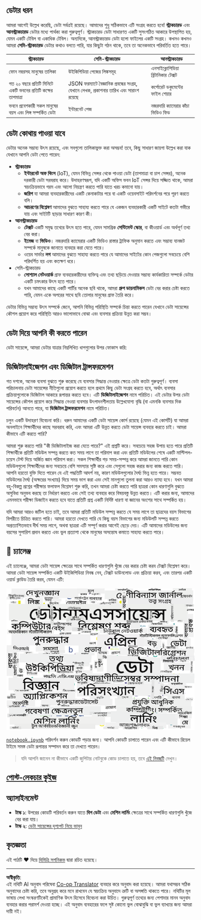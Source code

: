 <!--
CO_OP_TRANSLATOR_METADATA:
{
  "original_hash": "2583a9894af7123b2fcae3376b14c035",
  "translation_date": "2025-08-27T09:02:20+00:00",
  "source_file": "1-Introduction/01-defining-data-science/README.md",
  "language_code": "bn"
}
-->
## ডেটার ধরন

আমরা আগেই উল্লেখ করেছি, ডেটা সর্বত্রই রয়েছে। আমাদের শুধু সঠিকভাবে এটি সংগ্রহ করতে হবে! **স্ট্রাকচারড** এবং **আনস্ট্রাকচারড** ডেটার মধ্যে পার্থক্য করা গুরুত্বপূর্ণ। স্ট্রাকচারড ডেটা সাধারণত একটি সুসংগঠিত আকারে উপস্থাপিত হয়, যেমন একটি টেবিল বা একাধিক টেবিল। অন্যদিকে, আনস্ট্রাকচারড ডেটা হলো ফাইলের একটি সংগ্রহ। কখনও কখনও আমরা **সেমি-স্ট্রাকচারড** ডেটার কথাও বলতে পারি, যার কিছুটা গঠন থাকে, তবে তা অনেকভাবে পরিবর্তিত হতে পারে।

| স্ট্রাকচারড                                                                   | সেমি-স্ট্রাকচারড                                                                                | আনস্ট্রাকচারড                            |
| ---------------------------------------------------------------------------- | ---------------------------------------------------------------------------------------------- | --------------------------------------- |
| ফোন নম্বরসহ মানুষের তালিকা                                                    | উইকিপিডিয়া পেজের লিঙ্কসমূহ                                                                     | এনসাইক্লোপিডিয়া ব্রিটানিকার টেক্সট        |
| গত ২০ বছরে প্রতিটি মিনিটে একটি ভবনের প্রতিটি কক্ষের তাপমাত্রা                  | JSON ফরম্যাটে বৈজ্ঞানিক প্রবন্ধের সংগ্রহ, যেখানে লেখক, প্রকাশনার তারিখ এবং সারাংশ রয়েছে          | কর্পোরেট ডকুমেন্টের ফাইল শেয়ার           |
| ভবনে প্রবেশকারী সকল মানুষের বয়স এবং লিঙ্গ সম্পর্কিত ডেটা                        | ইন্টারনেট পেজ                                                                                  | নজরদারি ক্যামেরার কাঁচা ভিডিও ফিড         |

## ডেটা কোথায় পাওয়া যাবে

ডেটার অনেক সম্ভাব্য উৎস রয়েছে, এবং সবগুলো তালিকাভুক্ত করা অসম্ভব! তবে, কিছু সাধারণ জায়গা উল্লেখ করা যাক যেখানে আপনি ডেটা পেতে পারেন:

* **স্ট্রাকচারড**
  - **ইন্টারনেট অফ থিংস** (IoT), যেমন বিভিন্ন সেন্সর থেকে পাওয়া ডেটা (তাপমাত্রা বা চাপ সেন্সর), অনেক দরকারী ডেটা সরবরাহ করে। উদাহরণস্বরূপ, যদি একটি অফিস ভবন IoT সেন্সর দিয়ে সজ্জিত থাকে, আমরা স্বয়ংক্রিয়ভাবে গরম এবং আলো নিয়ন্ত্রণ করতে পারি যাতে খরচ কমানো যায়।
  - **জরিপ** যা আমরা ব্যবহারকারীদের একটি কেনাকাটার পরে বা একটি ওয়েবসাইট পরিদর্শনের পরে পূরণ করতে বলি।
  - **আচরণের বিশ্লেষণ** আমাদের বুঝতে সাহায্য করতে পারে যে একজন ব্যবহারকারী একটি সাইটে কতটা গভীরে যায় এবং সাইটটি ছাড়ার সাধারণ কারণ কী।
* **আনস্ট্রাকচারড**
  - **টেক্সট** একটি সমৃদ্ধ তথ্যের উৎস হতে পারে, যেমন সামগ্রিক **সেন্টিমেন্ট স্কোর**, বা কীওয়ার্ড এবং অর্থপূর্ণ তথ্য বের করা।
  - **ইমেজ** বা **ভিডিও**। নজরদারি ক্যামেরার একটি ভিডিও রাস্তার ট্রাফিক অনুমান করতে এবং সম্ভাব্য যানজট সম্পর্কে মানুষকে জানাতে ব্যবহার করা যেতে পারে।
  - ওয়েব সার্ভার **লগ** আমাদের বুঝতে সাহায্য করতে পারে যে আমাদের সাইটের কোন পেজগুলো সবচেয়ে বেশি পরিদর্শিত হয় এবং কতক্ষণ ধরে।
* সেমি-স্ট্রাকচারড
  - **সোশ্যাল নেটওয়ার্ক** গ্রাফ ব্যবহারকারীদের ব্যক্তিত্ব এবং তথ্য ছড়িয়ে দেওয়ার সম্ভাব্য কার্যকারিতা সম্পর্কে ডেটার একটি চমৎকার উৎস হতে পারে।
  - যখন আমাদের কাছে একটি পার্টির অনেক ছবি থাকে, আমরা **গ্রুপ ডায়নামিকস** ডেটা বের করার চেষ্টা করতে পারি, যেমন একে অপরের সাথে ছবি তোলার মানুষের গ্রাফ তৈরি করে।

ডেটার বিভিন্ন সম্ভাব্য উৎস সম্পর্কে জেনে, আপনি বিভিন্ন পরিস্থিতি সম্পর্কে চিন্তা করতে পারেন যেখানে ডেটা সায়েন্সের কৌশল প্রয়োগ করে পরিস্থিতি আরও ভালোভাবে বোঝা এবং ব্যবসার প্রক্রিয়া উন্নত করা সম্ভব।

## ডেটা দিয়ে আপনি কী করতে পারেন

ডেটা সায়েন্সে, আমরা ডেটার যাত্রার নিম্নলিখিত ধাপগুলোর উপর ফোকাস করি:

## ডিজিটালাইজেশন এবং ডিজিটাল ট্রান্সফরমেশন

গত দশকে, অনেক ব্যবসা বুঝতে শুরু করেছে যে ব্যবসার সিদ্ধান্ত নেওয়ার ক্ষেত্রে ডেটা কতটা গুরুত্বপূর্ণ। ব্যবসা পরিচালনায় ডেটা সায়েন্সের নীতিগুলো প্রয়োগ করতে হলে প্রথমে কিছু ডেটা সংগ্রহ করতে হবে, অর্থাৎ ব্যবসার প্রক্রিয়াগুলোকে ডিজিটাল আকারে রূপান্তর করতে হবে। এটি **ডিজিটালাইজেশন** নামে পরিচিত। এই ডেটার উপর ডেটা সায়েন্সের কৌশল প্রয়োগ করে সিদ্ধান্ত নেওয়া ব্যবসার উৎপাদনশীলতায় উল্লেখযোগ্য বৃদ্ধি (বা এমনকি ব্যবসার দিক পরিবর্তন) আনতে পারে, যা **ডিজিটাল ট্রান্সফরমেশন** নামে পরিচিত।

চলুন একটি উদাহরণ বিবেচনা করি। ধরুন আমাদের একটি ডেটা সায়েন্স কোর্স রয়েছে (যেমন এই কোর্সটি) যা আমরা অনলাইনে শিক্ষার্থীদের কাছে সরবরাহ করি, এবং আমরা এটি উন্নত করতে ডেটা সায়েন্স ব্যবহার করতে চাই। আমরা কীভাবে এটি করতে পারি?

আমরা শুরু করতে পারি "কী ডিজিটালাইজ করা যেতে পারে?" এই প্রশ্নটি করে। সবচেয়ে সহজ উপায় হতে পারে প্রতিটি শিক্ষার্থীকে প্রতিটি মডিউল সম্পন্ন করতে কত সময় লাগে তা পরিমাপ করা এবং প্রতিটি মডিউলের শেষে একটি মাল্টিপল-চয়েস টেস্ট দিয়ে অর্জিত জ্ঞান পরিমাপ করা। সকল শিক্ষার্থীর গড় সময়-সম্পন্ন করে আমরা জানতে পারি কোন মডিউলগুলো শিক্ষার্থীদের জন্য সবচেয়ে বেশি সমস্যার সৃষ্টি করে এবং সেগুলো সহজ করার জন্য কাজ করতে পারি।
আপনি হয়তো যুক্তি দিতে পারেন যে এই পদ্ধতিটি আদর্শ নয়, কারণ মডিউলগুলোর দৈর্ঘ্য ভিন্ন হতে পারে। সম্ভবত মডিউলের দৈর্ঘ্য (অক্ষরের সংখ্যায়) দিয়ে সময় ভাগ করা এবং সেই মানগুলো তুলনা করা আরও ন্যায্য হবে।
যখন আমরা বহু-বিকল্প প্রশ্নের পরীক্ষার ফলাফল বিশ্লেষণ শুরু করি, তখন আমরা চেষ্টা করতে পারি ছাত্ররা কোন ধারণাগুলি বুঝতে অসুবিধা অনুভব করছে তা নির্ধারণ করতে এবং সেই তথ্য ব্যবহার করে বিষয়বস্তু উন্নত করতে। এটি করার জন্য, আমাদের এমনভাবে পরীক্ষা ডিজাইন করতে হবে যাতে প্রতিটি প্রশ্ন একটি নির্দিষ্ট ধারণা বা জ্ঞানের অংশের সাথে সম্পর্কিত হয়।

যদি আমরা আরও জটিল হতে চাই, তবে আমরা প্রতিটি মডিউল সম্পন্ন করতে যে সময় লাগে তা ছাত্রদের বয়স বিভাগের বিপরীতে চিত্রিত করতে পারি। আমরা হয়তো দেখতে পারি যে কিছু বয়স বিভাগের জন্য মডিউলটি সম্পন্ন করতে অপ্রত্যাশিতভাবে দীর্ঘ সময় লাগে, অথবা ছাত্ররা এটি সম্পূর্ণ করার আগেই ছেড়ে দেয়। এটি আমাদের মডিউলের জন্য বয়সের সুপারিশ প্রদান করতে এবং ভুল প্রত্যাশা থেকে মানুষের অসন্তোষ কমাতে সাহায্য করতে পারে।

## 🚀 চ্যালেঞ্জ

এই চ্যালেঞ্জে, আমরা ডেটা সায়েন্স ক্ষেত্রের সাথে সম্পর্কিত ধারণাগুলি খুঁজে বের করার চেষ্টা করব টেক্সট বিশ্লেষণ করে। আমরা ডেটা সায়েন্স সম্পর্কিত একটি উইকিপিডিয়া নিবন্ধ নেব, টেক্সট ডাউনলোড এবং প্রক্রিয়া করব, এবং তারপর একটি ওয়ার্ড ক্লাউড তৈরি করব, যেমন এটি:

![ডেটা সায়েন্সের জন্য ওয়ার্ড ক্লাউড](../../../../translated_images/ds_wordcloud.664a7c07dca57de017c22bf0498cb40f898d48aa85b3c36a80620fea12fadd42.bn.png)

[`notebook.ipynb`](../../../../../../../../../1-Introduction/01-defining-data-science/notebook.ipynb ':ignore') পরিদর্শন করুন কোডটি পড়ার জন্য। আপনি কোডটি চালাতে পারেন এবং এটি কীভাবে রিয়েল টাইমে সমস্ত ডেটা রূপান্তর সম্পাদন করে তা দেখতে পারেন।

> যদি আপনি জানেন না কীভাবে একটি জুপিটার নোটবুকে কোড চালাতে হয়, তবে [এই নিবন্ধটি](https://soshnikov.com/education/how-to-execute-notebooks-from-github/) দেখুন।

## [পোস্ট-লেকচার কুইজ](https://purple-hill-04aebfb03.1.azurestaticapps.net/quiz/1)

## অ্যাসাইনমেন্ট

* **টাস্ক ১**: উপরের কোডটি পরিবর্তন করুন যাতে **বিগ ডেটা** এবং **মেশিন লার্নিং** ক্ষেত্রের সাথে সম্পর্কিত ধারণাগুলি খুঁজে বের করা যায়।
* **টাস্ক ২**: [ডেটা সায়েন্সের দৃশ্যপট নিয়ে ভাবুন](assignment.md)

## কৃতজ্ঞতা

এই পাঠটি ♥️ দিয়ে [দিমিত্রি সশনিকভ](http://soshnikov.com) দ্বারা রচিত হয়েছে।

---

**অস্বীকৃতি**:  
এই নথিটি AI অনুবাদ পরিষেবা [Co-op Translator](https://github.com/Azure/co-op-translator) ব্যবহার করে অনুবাদ করা হয়েছে। আমরা যথাসম্ভব সঠিক অনুবাদের চেষ্টা করি, তবে অনুগ্রহ করে মনে রাখবেন যে স্বয়ংক্রিয় অনুবাদে ত্রুটি বা অসঙ্গতি থাকতে পারে। নথিটির মূল ভাষায় লেখা সংস্করণটিকেই প্রামাণিক উৎস হিসেবে বিবেচনা করা উচিত। গুরুত্বপূর্ণ তথ্যের জন্য পেশাদার মানব অনুবাদ ব্যবহার করার পরামর্শ দেওয়া হচ্ছে। এই অনুবাদ ব্যবহারের ফলে সৃষ্ট কোনো ভুল বোঝাবুঝি বা ভুল ব্যাখ্যার জন্য আমরা দায়ী নই।